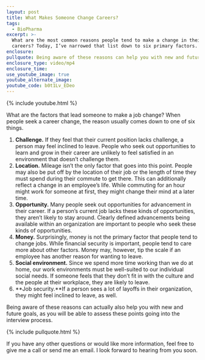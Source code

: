 ```yaml
---
layout: post
title: What Makes Someone Change Careers?
tags:
  - BioPharma
excerpt: >-
  What are the most common reasons people tend to make a change in their
  careers? Today, I’ve narrowed that list down to six primary factors.
enclosure:
pullquote: Being aware of these reasons can help you with new and future goals.
enclosure_type: video/mp4
enclosure_time:
use_youtube_image: true
youtube_alternate_image:
youtube_code: b0t1Lv_EDeo
---
```



{% include youtube.html %}

What are the factors that lead someone to make a job change? When people seek a career change, the reason usually comes down to one of six things.

1. **Challenge.** If they feel that their current position lacks challenge, a person may feel inclined to leave. People who seek out opportunities to learn and grow in their career are unlikely to feel satisfied in an environment that doesn’t challenge them.
2. **Location.** Mileage isn’t the only factor that goes into this point. People may also be put off by the location of their job or the length of time they must spend during their commute to get there. This can additionally reflect a change in an employee’s life. While commuting for an hour might work for someone at first, they might change their mind at a later time.
3. **Opportunity.** Many people seek out opportunities for advancement in their career. If a person’s current job lacks these kinds of opportunities, they aren’t likely to stay around. Clearly defined advancements being available within an organization are important to people who seek these kinds of opportunities.
4. **Money.** Surprisingly, money is not the primary factor that people tend to change jobs. While financial security is important, people tend to care more about other factors. Money may, however, tip the scale if an employee has another reason for wanting to leave.
5. **Social environment.** Since we spend more time working than we do at home, our work environments must be well-suited to our individual social needs. If someone feels that they don’t fit in with the culture and the people at their workplace, they are likely to leave.
6. **Job security.**If a person sees a lot of layoffs in their organization, they might feel inclined to leave, as well.

Being aware of these reasons can actually also help you with new and future goals, as you will be able to assess these points going into the interview process.

{% include pullquote.html %}

If you have any other questions or would like more information, feel free to give me a call or send me an email. I look forward to hearing from you soon.
